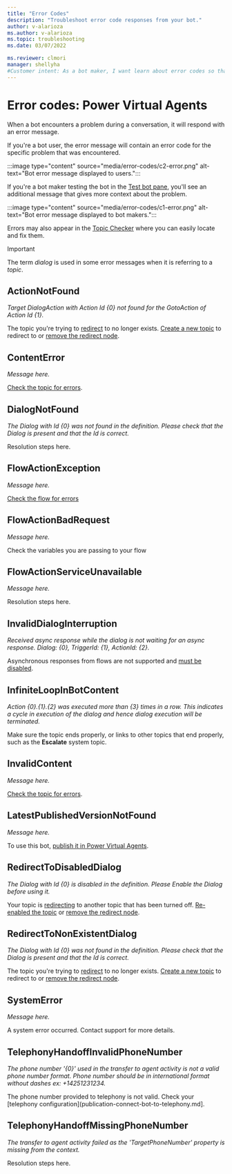 ```yaml
---
title: "Error Codes"
description: "Troubleshoot error code responses from your bot."
author: v-alarioza
ms.author: v-alarioza
ms.topic: troubleshooting
ms.date: 03/07/2022

ms.reviewer: clmori
manager: shellyha
#Customer intent: As a bot maker, I want learn about error codes so that I can resolve issues with my bots.
---
```

# Error codes: Power Virtual Agents

When a bot encounters a problem during a conversation, it will respond with an error message.

If you're a bot user, the error message will contain an error code for the specific problem that was encountered.

:::image type="content" source="media/error-codes/c2-error.png" alt-text="Bot error message displayed to users.":::

If you're a bot maker testing the bot in the [Test bot pane](authoring-test-bot.md), you'll see an additional message that gives more context about the problem.

:::image type="content" source="media/error-codes/c1-error.png" alt-text="Bot error message displayed to bot makers.":::

Errors may also appear in the [Topic Checker](authoring-topic-management.md#topic-errors) where you can easily locate and fix them.

> [!IMPORTANT]
> The term _dialog_ is used in some error messages when it is referring to a _topic_.

<!-- FIXME: are telephony errors regarding the hand-off number, or the number provided by the user? -->

## ActionNotFound

_Target DialogAction with Action Id {0} not found for the GotoAction of Action Id {1}._

The topic you're trying to [redirect](authoring-create-edit-topics.md#go-to-another-topic) to no longer exists. [Create a new topic](authoring-create-edit-topics.md#create-a-topic) to redirect to or [remove the redirect node](authoring-create-edit-topics.md#delete-nodes).

## ContentError

<!-- FIXME -->
_Message here._

[Check the topic for errors](authoring-topic-management.md#topic-errors).  

## DialogNotFound

_The Dialog with Id {0} was not found in the definition. Please check that the Dialog is present and that the Id is correct._

<!-- FIXME -->
Resolution steps here.

## FlowActionException

<!-- FIXME -->
_Message here._

[Check the flow for errors](/power-automate/error-checker)  

## FlowActionBadRequest

<!-- FIXME -->
_Message here._

Check the variables you are passing to your flow

## FlowActionServiceUnavailable

<!-- FIXME -->
_Message here._

<!-- FIXME -->
Resolution steps here.

## InvalidDialogInterruption

_Received async response while the dialog is not waiting for an async response. Dialog: {0}, TriggerId: {1}, ActionId: {2}._

Asynchronous responses from flows are not supported and [must be disabled](advanced-flow.md#disable-asynchronous-responses-from-flows).

## InfiniteLoopInBotContent

_Action {0}.{1}.{2} was executed more than {3} times in a row. This indicates a cycle in execution of the dialog and hence dialog execution will be terminated._

Make sure the topic ends properly, or links to other topics that end properly, such as the **Escalate** system topic.

## InvalidContent

<!-- FIXME -->
_Message here._

[Check the topic for errors](authoring-topic-management.md#topic-errors).  

## LatestPublishedVersionNotFound

<!-- FIXME -->
_Message here._

To use this bot, [publish it in Power Virtual Agents](publication-fundamentals-publish-channels.md).  

## RedirectToDisabledDialog

_The Dialog with Id {0} is disabled in the definition. Please Enable the Dialog before using it._

Your topic is [redirecting](authoring-create-edit-topics.md#go-to-another-topic) to another topic that has been turned off. [Re-enabled the topic](authoring-topic-management.md#topic-status) or [remove the redirect node](authoring-create-edit-topics.md#delete-nodes).  

## RedirectToNonExistentDialog

_The Dialog with Id {0} was not found in the definition. Please check that the Dialog is present and that the Id is correct._

The topic you're trying to [redirect](authoring-create-edit-topics.md#go-to-another-topic) to no longer exists. [Create a new topic](authoring-create-edit-topics.md#create-a-topic) to redirect to or [remove the redirect node](authoring-create-edit-topics.md#delete-nodes).

## SystemError

<!-- FIXME -->
_Message here._

A system error occurred. Contact support for more details.  

## TelephonyHandoffInvalidPhoneNumber

_The phone number '{0}' used in the transfer to agent activity is not a valid phone number format. Phone number should be in international format without dashes ex: +14251231234._

The phone number provided to telephony is not valid. Check your [telephony configuration](publication-connect-bot-to-telephony.md].

## TelephonyHandoffMissingPhoneNumber

_The transfer to agent activity failed as the 'TargetPhoneNumber' property is missing from the context._

<!-- FIXME -->
Resolution steps here.
